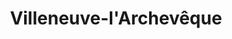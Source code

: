 ---
title: Villeneuve-l'Archevêque
url: /villeneuve-larcheveque/
latitude: 48.237
longitude: 3.558
---